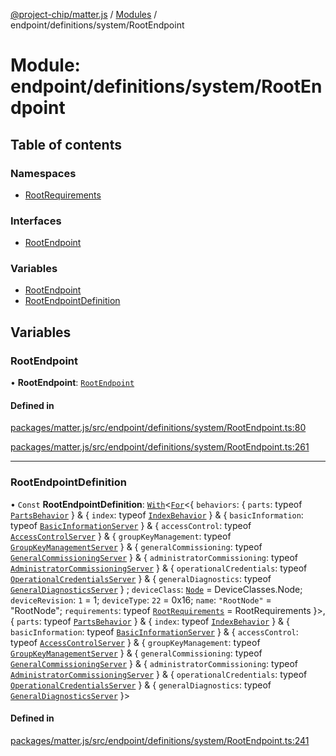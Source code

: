 [@project-chip/matter.js](../README.md) / [Modules](../modules.md) / endpoint/definitions/system/RootEndpoint

# Module: endpoint/definitions/system/RootEndpoint

## Table of contents

### Namespaces

- [RootRequirements](endpoint_definitions_system_RootEndpoint.RootRequirements.md)

### Interfaces

- [RootEndpoint](../interfaces/endpoint_definitions_system_RootEndpoint.RootEndpoint.md)

### Variables

- [RootEndpoint](endpoint_definitions_system_RootEndpoint.md#rootendpoint)
- [RootEndpointDefinition](endpoint_definitions_system_RootEndpoint.md#rootendpointdefinition)

## Variables

### RootEndpoint

• **RootEndpoint**: [`RootEndpoint`](../interfaces/endpoint_definitions_system_RootEndpoint.RootEndpoint.md)

#### Defined in

[packages/matter.js/src/endpoint/definitions/system/RootEndpoint.ts:80](https://github.com/project-chip/matter.js/blob/0c058ae17fdba4c0b89b8b13c309011d51782299/packages/matter.js/src/endpoint/definitions/system/RootEndpoint.ts#L80)

[packages/matter.js/src/endpoint/definitions/system/RootEndpoint.ts:261](https://github.com/project-chip/matter.js/blob/0c058ae17fdba4c0b89b8b13c309011d51782299/packages/matter.js/src/endpoint/definitions/system/RootEndpoint.ts#L261)

___

### RootEndpointDefinition

• `Const` **RootEndpointDefinition**: [`With`](node_export._internal_.md#with)\<[`For`](behavior_cluster_export._internal_.EndpointType.md#for)\<\{ `behaviors`: \{ `parts`: typeof [`PartsBehavior`](../classes/node_export._internal_.PartsBehavior.md)  } & \{ `index`: typeof [`IndexBehavior`](node_export._internal_.IndexBehavior.md)  } & \{ `basicInformation`: typeof [`BasicInformationServer`](behavior_definitions_basic_information_export.BasicInformationServer.md)  } & \{ `accessControl`: typeof [`AccessControlServer`](behavior_definitions_access_control_export.AccessControlServer.md)  } & \{ `groupKeyManagement`: typeof [`GroupKeyManagementServer`](../classes/behavior_definitions_group_key_management_export.GroupKeyManagementServer.md)  } & \{ `generalCommissioning`: typeof [`GeneralCommissioningServer`](behavior_definitions_general_commissioning_export.GeneralCommissioningServer.md)  } & \{ `administratorCommissioning`: typeof [`AdministratorCommissioningServer`](behavior_definitions_administrator_commissioning_export.AdministratorCommissioningServer.md)  } & \{ `operationalCredentials`: typeof [`OperationalCredentialsServer`](behavior_definitions_operational_credentials_export.OperationalCredentialsServer.md)  } & \{ `generalDiagnostics`: typeof [`GeneralDiagnosticsServer`](behavior_definitions_general_diagnostics_export.GeneralDiagnosticsServer.md)  } ; `deviceClass`: [`Node`](../enums/device_export.DeviceClasses.md#node) = DeviceClasses.Node; `deviceRevision`: ``1`` = 1; `deviceType`: ``22`` = 0x16; `name`: ``"RootNode"`` = "RootNode"; `requirements`: typeof [`RootRequirements`](endpoint_definitions_system_RootEndpoint.RootRequirements.md) = RootRequirements }\>, \{ `parts`: typeof [`PartsBehavior`](../classes/node_export._internal_.PartsBehavior.md)  } & \{ `index`: typeof [`IndexBehavior`](node_export._internal_.IndexBehavior.md)  } & \{ `basicInformation`: typeof [`BasicInformationServer`](behavior_definitions_basic_information_export.BasicInformationServer.md)  } & \{ `accessControl`: typeof [`AccessControlServer`](behavior_definitions_access_control_export.AccessControlServer.md)  } & \{ `groupKeyManagement`: typeof [`GroupKeyManagementServer`](../classes/behavior_definitions_group_key_management_export.GroupKeyManagementServer.md)  } & \{ `generalCommissioning`: typeof [`GeneralCommissioningServer`](behavior_definitions_general_commissioning_export.GeneralCommissioningServer.md)  } & \{ `administratorCommissioning`: typeof [`AdministratorCommissioningServer`](behavior_definitions_administrator_commissioning_export.AdministratorCommissioningServer.md)  } & \{ `operationalCredentials`: typeof [`OperationalCredentialsServer`](behavior_definitions_operational_credentials_export.OperationalCredentialsServer.md)  } & \{ `generalDiagnostics`: typeof [`GeneralDiagnosticsServer`](behavior_definitions_general_diagnostics_export.GeneralDiagnosticsServer.md)  }\>

#### Defined in

[packages/matter.js/src/endpoint/definitions/system/RootEndpoint.ts:241](https://github.com/project-chip/matter.js/blob/0c058ae17fdba4c0b89b8b13c309011d51782299/packages/matter.js/src/endpoint/definitions/system/RootEndpoint.ts#L241)
